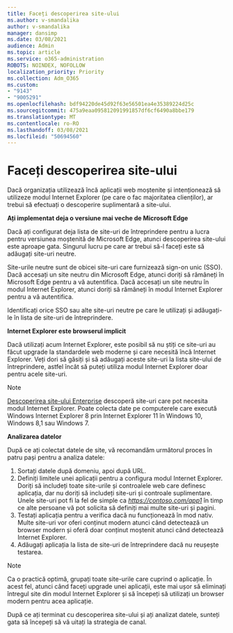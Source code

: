 ```yaml
---
title: Faceți descoperirea site-ului
ms.author: v-smandalika
author: v-smandalika
manager: dansimp
ms.date: 03/08/2021
audience: Admin
ms.topic: article
ms.service: o365-administration
ROBOTS: NOINDEX, NOFOLLOW
localization_priority: Priority
ms.collection: Adm_O365
ms.custom:
- "9143"
- "9005291"
ms.openlocfilehash: bdf94220de45d92f63e56501ea4e35389224d25c
ms.sourcegitcommit: 475a9eaa095812091991857df6cf6490a8bbe179
ms.translationtype: MT
ms.contentlocale: ro-RO
ms.lasthandoff: 03/08/2021
ms.locfileid: "50694560"
---
```

# <a name="do-site-discovery"></a>Faceți descoperirea site-ului

Dacă organizația utilizează încă aplicații web moștenite și intenționează să utilizeze modul Internet Explorer (pe care o fac majoritatea clienților), ar trebui să efectuați o descoperire suplimentară a site-ului.

**Ați implementat deja o versiune mai veche de Microsoft Edge**

Dacă ați configurat deja lista de site-uri de întreprindere pentru a lucra pentru versiunea moștenită de Microsoft Edge, atunci descoperirea site-ului este aproape gata. Singurul lucru pe care ar trebui să-l faceți este să adăugați site-uri neutre.

Site-urile neutre sunt de obicei site-uri care furnizează sign-on unic (SSO). Dacă accesați un site neutru din Microsoft Edge, atunci doriți să rămâneți în Microsoft Edge pentru a vă autentifica. Dacă accesați un site neutru în modul Internet Explorer, atunci doriți să rămâneți în modul Internet Explorer pentru a vă autentifica.

Identificați orice SSO sau alte site-uri neutre pe care le utilizați și adăugați-le în lista de site-uri de întreprindere.

**Internet Explorer este browserul implicit**

Dacă utilizați acum Internet Explorer, este posibil să nu știți ce site-uri au făcut upgrade la standardele web moderne și care necesită încă Internet Explorer. Veți dori să găsiți și să adăugați aceste site-uri la lista site-ului de întreprindere, astfel încât să puteți utiliza modul Internet Explorer doar pentru acele site-uri.

> [!NOTE]
> [Descoperirea site-ului Enterprise](https://docs.microsoft.com/internet-explorer/ie11-deploy-guide/collect-data-using-enterprise-site-discovery) descoperă site-uri care pot necesita modul Internet Explorer. Poate colecta date pe computerele care execută Windows Internet Explorer 8 prin Internet Explorer 11 în Windows 10, Windows 8,1 sau Windows 7.

**Analizarea datelor**

După ce ați colectat datele de site, vă recomandăm următorul proces în patru pași pentru a analiza datele:
1. Sortați datele după domeniu, apoi după URL.
2. Definiți limitele unei aplicații pentru a configura modul Internet Explorer. Doriți să includeți toate site-urile și controalele web care definesc aplicația, dar nu doriți să includeți site-uri și controale suplimentare. Unele site-uri pot fi la fel de simple ca *https://contoso.com/app1* în timp ce alte persoane vă pot solicita să definiți mai multe site-uri și pagini.
3. Testați aplicația pentru a verifica dacă nu funcționează în mod nativ. Multe site-uri vor oferi conținut modern atunci când detectează un browser modern și oferă doar conținut moștenit atunci când detectează Internet Explorer.
4. Adăugați aplicația la lista de site-uri de întreprindere dacă nu reușește testarea.

> [!NOTE]
> Ca o practică optimă, grupați toate site-urile care cuprind o aplicație. În acest fel, atunci când faceți upgrade unei aplicații, este mai ușor să eliminați întregul site din modul Internet Explorer și să începeți să utilizați un browser modern pentru acea aplicație.

După ce ați terminat cu descoperirea site-ului și ați analizat datele, sunteți gata să începeți să vă uitați la strategia de canal.

